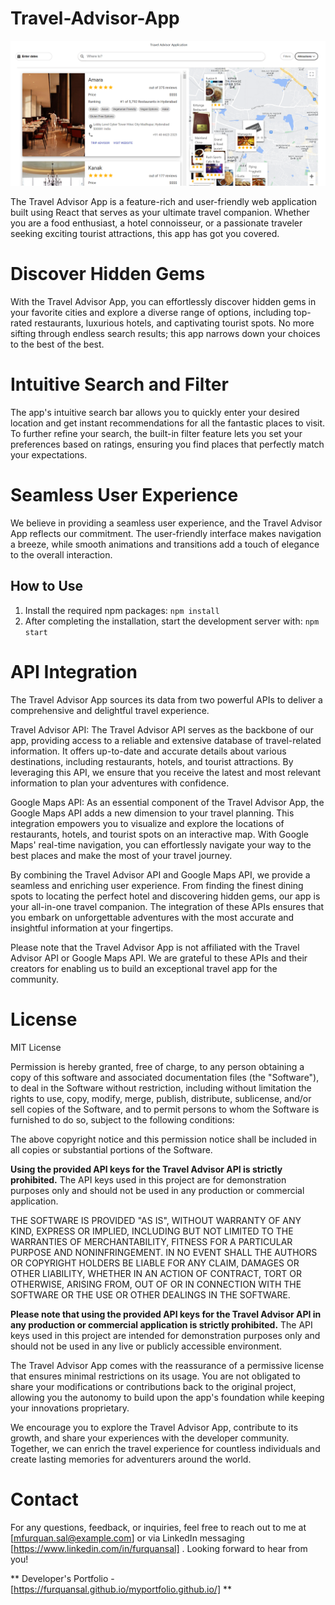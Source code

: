 # Travel-Advisor-App


![Banner](https://github.com/furquanSal/Travel-Advisor-App/blob/main/travel-advisor-app%20SS.png)


The Travel Advisor App is a feature-rich and user-friendly web application built using React that serves as your ultimate travel companion. Whether you are a food enthusiast, a hotel connoisseur, or a passionate traveler seeking exciting tourist attractions, this app has got you covered.


# Discover Hidden Gems
With the Travel Advisor App, you can effortlessly discover hidden gems in your favorite cities and explore a diverse range of options, including top-rated restaurants, luxurious hotels, and captivating tourist spots. No more sifting through endless search results; this app narrows down your choices to the best of the best.


# Intuitive Search and Filter
The app's intuitive search bar allows you to quickly enter your desired location and get instant recommendations for all the fantastic places to visit. To further refine your search, the built-in filter feature lets you set your preferences based on ratings, ensuring you find places that perfectly match your expectations.


# Seamless User Experience
We believe in providing a seamless user experience, and the Travel Advisor App reflects our commitment. The user-friendly interface makes navigation a breeze, while smooth animations and transitions add a touch of elegance to the overall interaction.


## How to Use

1. Install the required npm packages:
    `npm install`
2. After completing the installation, start the development server with:
    `npm start`


# API Integration

The Travel Advisor App sources its data from two powerful APIs to deliver a comprehensive and delightful travel experience.

Travel Advisor API:
The Travel Advisor API serves as the backbone of our app, providing access to a reliable and extensive database of travel-related information. It offers up-to-date and accurate details about various destinations, including restaurants, hotels, and tourist attractions. By leveraging this API, we ensure that you receive the latest and most relevant information to plan your adventures with confidence.

Google Maps API:
As an essential component of the Travel Advisor App, the Google Maps API adds a new dimension to your travel planning. This integration empowers you to visualize and explore the locations of restaurants, hotels, and tourist spots on an interactive map. With Google Maps' real-time navigation, you can effortlessly navigate your way to the best places and make the most of your travel journey.

By combining the Travel Advisor API and Google Maps API, we provide a seamless and enriching user experience. From finding the finest dining spots to locating the perfect hotel and discovering hidden gems, our app is your all-in-one travel companion. The integration of these APIs ensures that you embark on unforgettable adventures with the most accurate and insightful information at your fingertips.

Please note that the Travel Advisor App is not affiliated with the Travel Advisor API or Google Maps API. We are grateful to these APIs and their creators for enabling us to build an exceptional travel app for the community.


# License

MIT License

Permission is hereby granted, free of charge, to any person obtaining a copy of this software and associated documentation files (the "Software"), to deal in the Software without restriction, including without limitation the rights to use, copy, modify, merge, publish, distribute, sublicense, and/or sell copies of the Software, and to permit persons to whom the Software is furnished to do so, subject to the following conditions:

The above copyright notice and this permission notice shall be included in all copies or substantial portions of the Software.

**Using the provided API keys for the Travel Advisor API is strictly prohibited.** The API keys used in this project are for demonstration purposes only and should not be used in any production or commercial application.

THE SOFTWARE IS PROVIDED "AS IS", WITHOUT WARRANTY OF ANY KIND, EXPRESS OR IMPLIED, INCLUDING BUT NOT LIMITED TO THE WARRANTIES OF MERCHANTABILITY, FITNESS FOR A PARTICULAR PURPOSE AND NONINFRINGEMENT. IN NO EVENT SHALL THE AUTHORS OR COPYRIGHT HOLDERS BE LIABLE FOR ANY CLAIM, DAMAGES OR OTHER LIABILITY, WHETHER IN AN ACTION OF CONTRACT, TORT OR OTHERWISE, ARISING FROM, OUT OF OR IN CONNECTION WITH THE SOFTWARE OR THE USE OR OTHER DEALINGS IN THE SOFTWARE.

**Please note that using the provided API keys for the Travel Advisor API in any production or commercial application is strictly prohibited.** The API keys used in this project are intended for demonstration purposes only and should not be used in any live or publicly accessible environment.

The Travel Advisor App comes with the reassurance of a permissive license that ensures minimal restrictions on its usage. You are not obligated to share your modifications or contributions back to the original project, allowing you the autonomy to build upon the app's foundation while keeping your innovations proprietary.

We encourage you to explore the Travel Advisor App, contribute to its growth, and share your experiences with the developer community. Together, we can enrich the travel experience for countless individuals and create lasting memories for adventurers around the world.


# Contact
For any questions, feedback, or inquiries, feel free to reach out to me at [mfurquan.sal@example.com] or via LinkedIn messaging [https://www.linkedin.com/in/furquansal] . Looking forward to hear from you!

 ** Developer's Portfolio - [https://furquansal.github.io/myportfolio.github.io/] **

